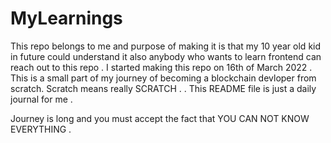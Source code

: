 # MyLearnings

This repo belongs to me and purpose of making it is that my 10 year old kid in future could understand it also anybody who wants to learn frontend can reach out to this repo  . 
I started making this repo on 16th of March 2022 . This is a small part of my journey of becoming a blockchain devloper from scratch. Scratch means really SCRATCH .
. This README file is just a daily journal for me .

Journey is long  and you must accept the fact that YOU CAN NOT KNOW EVERYTHING . 
